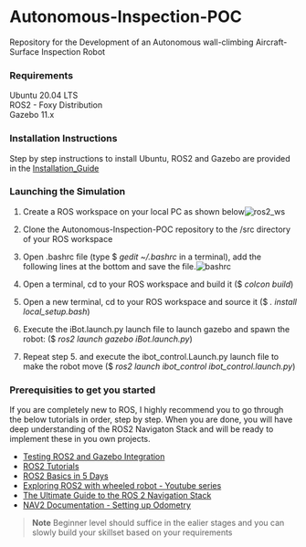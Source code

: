 # Autonomous-Inspection-POC
Repository for the Development of an Autonomous wall-climbing Aircraft-Surface Inspection Robot

### Requirements
Ubuntu 20.04 LTS <br />
ROS2 - Foxy Distribution <br />
Gazebo 11.x <br />

### Installation Instructions
Step by step instructions to install Ubuntu, ROS2 and Gazebo are provided in the [Installation_Guide](docs/Installation_Guide.md)

### Launching the Simulation
1. Create a ROS workspace on your local PC as shown below![ros2_ws](https://user-images.githubusercontent.com/17514325/147805025-b98bc8a2-4308-45b0-9287-939e4ae8dfe2.png)
2. Clone the Autonomous-Inspection-POC repository to the /src directory of your ROS workspace
3. Open .bashrc file (type $ *gedit ~/.bashrc* in a terminal), add the following lines at the bottom and save the file.![bashrc](https://user-images.githubusercontent.com/17514325/147805043-37916271-df87-4e27-a496-2d24e306c78a.png)

4. Open a terminal, cd to your ROS workspace and build it ($ *colcon build*)
5. Open a new terminal, cd to your ROS workspace and source it ($ *. install local_setup.bash*)
6. Execute the iBot.launch.py launch file to launch gazebo and spawn the robot: ($ *ros2 launch gazebo iBot.launch.py*)
7. Repeat step 5. and execute the ibot_control.Launch.py launch file to make the robot move ($ *ros2 launch ibot_control ibot_control.launch.py*)

### Prerequisities to get you started ###
If you are completely new to ROS, I highly recommend you to go through the below tutorials in order, step by step. When you are done, you will have deep understanding of the ROS2 Navigaton Stack and will be ready to implement these in you own projects.

- [Testing ROS2 and Gazebo Integration](http://gazebosim.org/tutorials?tut=ros2_installing&cat=connect_ros)
- [ROS2 Tutorials](https://docs.ros.org/en/rolling/Tutorials.html)
- [ROS2 Basics in 5 Days](https://www.theconstructsim.com/wp-content/uploads/2019/03/ROS2-IN-5-DAYS-e-book.pdf)
- [Exploring ROS2 with wheeled robot - Youtube series](https://www.youtube.com/watch?v=T4iRJqESQAk&ab_channel=TheConstruct)
- [The Ultimate Guide to the ROS 2 Navigation Stack](https://automaticaddison.com/the-ultimate-guide-to-the-ros-2-navigation-stack/)
- [NAV2 Documentation - Setting up Odometry](https://navigation.ros.org/setup_guides/odom/setup_odom.html)
> **Note** Beginner level should suffice in the ealier stages and you can slowly build your skillset based on your requirements
